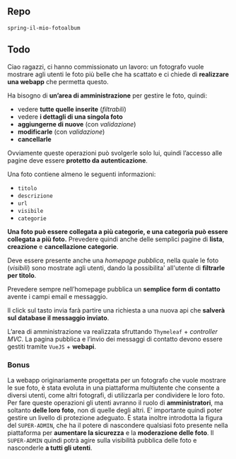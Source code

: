 ## Repo
`spring-il-mio-fotoalbum`

## Todo
Ciao ragazzi,
ci hanno commissionato un lavoro: un fotografo vuole mostrare agli utenti le foto più belle che ha scattato e ci chiede di **realizzare una webapp** che permetta questo.

Ha bisogno di **un’area di amministrazione** per gestire le foto, quindi:
- vedere **tutte quelle inserite** (*filtrabili*)
- vedere **i dettagli di una singola foto**
- **aggiungerne di nuove** (con *validazione*)
- **modificarle** (con *validazione*)
- **cancellarle**

Ovviamente queste operazioni può svolgerle solo lui, quindi l’accesso alle pagine deve essere **protetto da autenticazione**.

Una foto contiene almeno le seguenti informazioni:
- `titolo`
- `descrizione`
- `url`
- `visibile`
- `categorie`

**Una foto può essere collegata a più categorie, e una categoria può essere collegata a più foto.**
Prevedere quindi anche delle semplici pagine di **lista**, **creazione** e **cancellazione categorie**.

Deve essere presente anche una *homepage pubblica*, nella quale le foto (*visibili*) sono mostrate agli utenti, dando la possibilita' all'utente di **filtrarle per titolo**.

Prevedere sempre nell’homepage pubblica un **semplice form di contatto** avente i campi email e messaggio.

Il click sul tasto invia farà partire una richiesta a una nuova api che **salverà sul database il messaggio inviato**.

L’area di amministrazione va realizzata sfruttando `Thymeleaf` + *controller MVC*.
La pagina pubblica e l’invio dei messaggi di contatto devono essere gestiti tramite `VueJS` + **webapi**.

### Bonus
La webapp originariamente progettata per un fotografo che vuole mostrare le sue foto, è stata evoluta in una piattaforma multiutente che consente a diversi utenti, come altri fotografi, di utilizzarla per condividere le loro foto. 
Per fare queste operazioni gli utenti avranno il ruolo di **amministratori**, ma soltanto **delle loro foto**, non di quelle degli altri. E’ importante quindi poter gestire un livello di protezione adeguato.
È stata inoltre introdotta la figura del `SUPER-ADMIN`, che ha il potere di nascondere qualsiasi foto presente nella piattaforma per **aumentare la sicurezza** e la **moderazione delle foto**. 
Il `SUPER-ADMIN` quindi potrà agire sulla visibilità pubblica delle foto e nasconderle **a tutti gli utenti**.